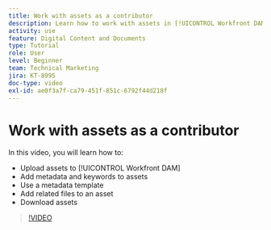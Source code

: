 ```yaml
---
title: Work with assets as a contributor
description: Learn how to work with assets in [!UICONTROL Workfront DAM].
activity: use
feature: Digital Content and Documents
type: Tutorial
role: User
level: Beginner
team: Technical Marketing
jira: KT-8995
doc-type: video
exl-id: ae0f3a7f-ca79-451f-851c-6792f44d218f
---
```

# Work with assets as a contributor

In this video, you will learn how to:

* Upload assets to [!UICONTROL Workfront DAM]
* Add metadata and keywords to assets
* Use a metadata template
* Add related files to an asset
* Download assets

>[!VIDEO](https://video.tv.adobe.com/v/335255/?quality=12&learn=on)

